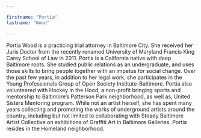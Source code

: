 ```yaml
---

firstname: "Portia"
lastname: "Wood"

---
```


Portia Wood is a practicing trial attorney in Baltimore City. She received her Juris Doctor from the recently renamed University of Maryland Francis King Carey School of Law in 2011. Portia is a California native with deep Baltimore roots. She studied public relations as an undergraduate, and uses those skills to bring people together with an impetus for social change. Over the past few years, in addition to her legal work, she participates in the Young Professionals Group of Open Society Institute-Baltimore. Portia also volunteered with Hockey in the Hood, a non-profit bringing sports and mentorship to Baltimore’s Patterson Park neighborhood, as well as, United Sisters Mentoring program. While not an artist herself, she has spent many years collecting and promoting the works of underground artists around the country, including but not limited to collaborating with Steady Baltimore Artist Collective on exhibitions of Graffiti Art in Baltimore Galleries. Portia resides in the Homeland neighborhood.


